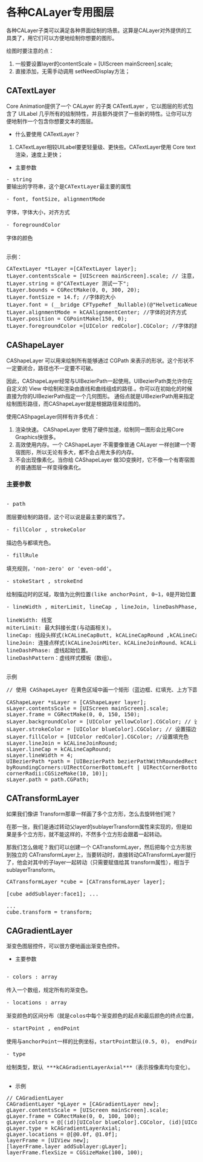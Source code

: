 
# 各种CALayer专用图层


各种CALayer子类可以满足各种界面绘制的场景。这算是CALayer对外提供的工具类了，用它们可以方便地绘制你想要的图形。

绘图时要注意的点：

1. 一般要设置layer的contentScale = [UIScreen mainScreen].scale;
2. 直接添加，无需手动调用 setNeedDisplay方法；



## CATextLayer

Core Animation提供了一个 CALayer 的子类 CATextLayer ，它以图层的形式包含了 UILabel 几乎所有的绘制特性，并且额外提供了一些新的特性。让你可以方便地制作一个包含你想要文本的图层。

- 什么要使用 CATextLayer？

1. CATextLayer相较UILabel要更轻量级、更快些。CATextLayer使用 Core text渲染，速度上更快；

- 主要参数

<pre>
- string
要输出的字符串，这个是CATextLayer最主要的属性

- font, fontSize, alignmentMode

字体，字体大小，对齐方式

- foregroundColor

字体的颜色

</pre>

示例：

<pre>
CATextLayer *tLayer =[CATextLayer layer];
tLayer.contentsScale = [UIScreen mainScreen].scale; // 注意，这个不能忘
tLayer.string = @"CATextLayer 测试一下";
tLayer.bounds = CGRectMake(0, 0, 300, 20);
tLayer.fontSize = 14.f; //字体的大小
tLayer.font = (__bridge CFTypeRef _Nullable)(@"HelveticaNeue-BoldItalic"); //字体的名字 不是 UIFont
tLayer.alignmentMode = kCAAlignmentCenter; //字体的对齐方式
tLayer.position = CGPointMake(150, 0);
tLayer.foregroundColor =[UIColor redColor].CGColor; //字体的颜色
</pre>


## CAShapeLayer

CAShapeLayer 可以用来绘制所有能够通过 CGPath 来表示的形状。这个形状不一定要闭合，路径也不一定要不可破。

因此，CAShapeLayer经常与UIBezierPath一起使用。UIBezierPath类允许你在自定义的 View 中绘制和渲染由直线和曲线组成的路径.。你可以在初始化的时候直接为你的UIBezierPath指定一个几何图形。
通俗点就是UIBezierPath用来指定绘制图形路径，而CAShapeLayer就是根据路径来绘图的。

使用CAShpageLayer同样有许多优点：

1. 渲染快速。 CAShapeLayer 使用了硬件加速，绘制同一图形会比用Core Graphics快很多。
2. 高效使用内存。一个 CAShapeLayer 不需要像普通 CALayer 一样创建一个寄宿图形，所以无论有多大，都不会占用太多的内存。
3. 不会出现像素化。当你给 CAShapeLayer 做3D变换时，它不像一个有寄宿图的普通图层一样变得像素化。

### 主要参数

<pre>

- path

图层要绘制的路径，这个可以说是最主要的属性了。

- fillColor , strokeColor

描边色与都填充色。

- fillRule

填充规则，'non-zero' or 'even-odd'。

- stokeStart , strokeEnd

绘制描边时的区域，取值为比例位置(like anchorPoint, 0~1，0是开始位置，1为结束位置)

- lineWidth , miterLimit, lineCap , lineJoin, lineDashPhase, lineDashPattern

lineWidth: 线宽
miterLimit: 最大斜接长度(与动画相关)。
lineCap: 线段头样式(kCALineCapButt, kCALineCapRound ,kCALineCapSquare)。
lineJoin: 连接点样式(kCALineJoinMiter、kCALineJoinRound、kCALineJoinBevel),
lineDashPhase: 虚线起始位置。
lineDashPattern：虚线样式模板（数组）。

</pre>

示例

<pre>
// 使用 CAShapeLayer 在黄色区域中画一个矩形（蓝边框、红填充、上方下圆角)

CAShapeLayer *sLayer = [CAShapeLayer layer];
sLayer.contentsScale = [UIScreen mainScreen].scale;
sLayer.frame = CGRectMake(0, 0, 150, 150);
sLayer.backgroundColor = [UIColor yellowColor].CGColor; // 设置 layer背景色
sLayer.strokeColor = [UIColor blueColor].CGColor; // 设置描边色
sLayer.fillColor = [UIColor redColor].CGColor; //设置填充色
sLayer.lineJoin = kCALineJoinRound;
sLayer.lineCap = kCALineCapRound;
sLayer.lineWidth = 4;
UIBezierPath *path = [UIBezierPath bezierPathWithRoundedRect:CGRectMake(10, 10, 100, 100)
byRoundingCorners:UIRectCornerBottomLeft | UIRectCornerBottomRight
cornerRadii:CGSizeMake(10, 10)];
sLayer.path = path.CGPath;
</pre>



## CATransformLayer

如果我们像讲 Transform那章一样画了多个立方形，怎么去旋转他们呢？

在那一张，我们是通过转动父layer的sublayerTransform属性来实现的，但是如果是多个立方形，就不能这样的，不然多个立方形会跟着一起转动。

那我们怎么做呢？我们可以创建一个 CATransformLayer，然后把每个立方形放到独立的 CATransformLayer上，当要转动时，直接转动CATransformLayer就行了，他会对其中的子layer一起转动（只需要赋值给其 transform属性），相当于 sublayerTransform。

<pre>
CATransformLayer *cube = [CATransformLayer layer];

[cube addSublayer:face1]; ...

...
cube.transform = transform;
</pre>



## CAGradientLayer

渐变色图层控件，可以很方便地画出渐变色控件。

- 主要参数

<pre>

- colors : array<id CGColor>

传入一个数组，规定所有的渐变色。

- locations : array<NSNumber>

渐变颜色的区间分布（就是colos中每个渐变颜色的起点和最后颜色的终点位置，这里用的是比例位置，参考anchorPoint），locations的数组长度和colors一致。这个属性可不设，默认是nil，系统会平均分布颜色如果有特定需要可设置，数组设置为0 ~ 1之间单调递增。

- startPoint , endPoint

使用与anchorPoint一样的比例坐标，startPoint默认(0.5, 0)， endPoint默认(0.5,1)，也就是从顶边的中点，到底边的中点，从上到下渐变。

- type

绘制类型，默认 ***kCAGradientLayerAxial***（表示按像素均匀变化）。

</pre>


- 示例

<pre>
// CAGradientLayer
CAGradientLayer *gLayer = [CAGradientLayer new];
gLayer.contentsScale = [UIScreen mainScreen].scale;
gLayer.frame = CGRectMake(0, 0, 100, 100);
gLayer.colors = @[(id)[UIColor blueColor].CGColor, (id)[UIColor redColor].CGColor];
gLayer.type = kCAGradientLayerAxial;
gLayer.locations = @[@0.0f, @1.0f];
layerFrame = [UIView new];
[layerFrame.layer addSublayer:gLayer];
layerFrame.flexSize = CGSizeMake(100, 100);
</pre>
